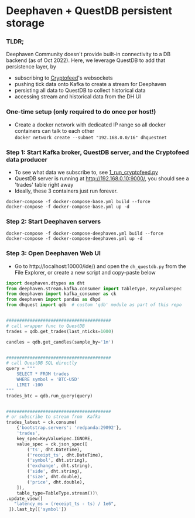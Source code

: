 # Deephaven + QuestDB persistent storage
### TLDR;
Deephaven Community doesn't provide built-in connectivity to a DB backend (as of Oct 2022). Here, we leverage QuestDB to add that persistence layer, by   
* subscribing to [Cryptofeed](https://github.com/bmoscon/cryptofeed)'s websockets
* pushing tick data onto Kafka to create a stream for Deephaven
* persisting all data to QuestDB to collect historical data
* accessing stream and historical data from the DH UI 

### One-time setup (only required to do once per host!)
* Create a docker network with dedicated IP range so all docker containers can talk to each other<br>
```docker network create --subnet "192.168.0.0/16" dhquestnet```

### Step 1: Start Kafka broker, QuestDB server, and the Cryptofeed data producer
* To see what data we subscribe to, see [1_run_cryptofeed.py](./dhquest/scripts/1_run_cryptofeed.py)
* QuestDB server is running at http://192.168.0.10:9000/, you should see a 'trades' table right away
* Ideally, these 3 containers just run forever.
```
docker-compose -f docker-compose-base.yml build --force
docker-compose -f docker-compose-base.yml up -d
```
### Step 2: Start Deephaven servers 
```
docker-compose -f docker-compose-deephaven.yml build --force  
docker-compose -f docker-compose-deephaven.yml up -d
```
### Step 3: Open Deephaven Web UI
* Go to http://localhost:10000/ide/) and open the ```dh_questdb.py``` from the File Explorer,
 or create a new script and copy-paste below
```python
import deephaven.dtypes as dht
from deephaven.stream.kafka.consumer import TableType, KeyValueSpec
from deephaven import kafka_consumer as ck
from deephaven import pandas as dhpd
from dhquest import qdb  # custom 'qdb' module as part of this repo


########################################
# call wrapper func to QuestDB
trades = qdb.get_trades(last_nticks=1000)

candles = qdb.get_candles(sample_by='1m')


########################################
# call QuestDB SQL directly 
query = """
    SELECT * FROM trades
    WHERE symbol = 'BTC-USD'
    LIMIT -100
"""    
trades_btc = qdb.run_query(query)


########################################
# or subscribe to stream from  Kafka
trades_latest = ck.consume(
    {'bootstrap.servers': 'redpanda:29092'},
    'trades',
    key_spec=KeyValueSpec.IGNORE,
    value_spec = ck.json_spec([
        ('ts', dht.DateTime),
        ('receipt_ts', dht.DateTime),
        ('symbol', dht.string),
        ('exchange', dht.string),
        ('side', dht.string),
        ('size', dht.double),
        ('price', dht.double),
    ]),    
    table_type=TableType.stream())\
.update_view([
   "latency_ms = (receipt_ts - ts) / 1e6",
 ]).last_by(['symbol'])
```    



